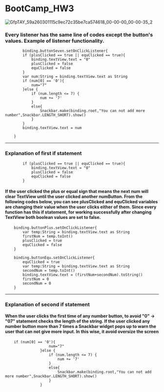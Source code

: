 # BootCamp_HW3
![GfpTAY_59a260301115c9ec72c35be7ca574618_00-00-00_00-00-35_2](https://user-images.githubusercontent.com/48966180/174899791-2dcc634e-0354-4483-915b-91892fe22a41.gif)

### Every listener has the same line of codes except the button's values. Example of listener functionality.
            binding.buttonSeven.setOnClickListener{
            if (plusClicked == true || equClicked == true){
                binding.textView.text = "0"
                plusClicked = false
                equClicked = false
            }
            var num:String = binding.textView.text as String
            if (num[0] == '0'){
                num="7"
            }else {
                if (num.length <= 7) {
                    num += '7'
                }
                else{
                    Snackbar.make(binding.root,"You can not add more number",Snackbar.LENGTH_SHORT).show()
                }
            }
            binding.textView.text = num

        }
        
---

### Explanation of first if statement
            if (plusClicked == true || equClicked == true){
                binding.textView.text = "0"
                plusClicked = false
                equClicked = false
            }
#### If the user clicked the plus or equal sign that means the next num will clear TextView until the user clicked another numButton. From the following codes below, you can see plusClicked and equClicked variables are changing their value when the user clicks either of them. Since every function has this if statement, for working successfully after changing TextView both boolean values are set to false.

        binding.buttonPlus.setOnClickListener{
            var temp:String = binding.textView.text as String
            firstNum = temp.toInt()
            plusClicked = true
            equClicked = false
        }

        binding.buttonEqu.setOnClickListener{
            equClicked = true
            var temp:String = binding.textView.text as String
            secondNum = temp.toInt()
            binding.textView.text = (firstNum+secondNum).toString()
            firstNum = 0
            secondNum = 0
        }

---
### Explanation of second if statement
#### When the user clicks the first time of any number button, to avoid "0" -> "07" statement checks the length of the string. If the user clicked any number button more than 7 times a Snackbar widget pops up to warn the user that can not give more input. In this wise, it avoid oversize the screen 
        if (num[0] == '0'){
                        num="7"
                    }else {
                        if (num.length <= 7) {
                            num += '7'
                        }
                        else{
                            Snackbar.make(binding.root,"You can not add more number",Snackbar.LENGTH_SHORT).show()
                        }
                    }
